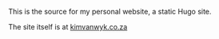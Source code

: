 This is the source for my personal website, a static Hugo site.

The site itself is at [kimvanwyk.co.za](http://kimvanwyk.co.za/)
